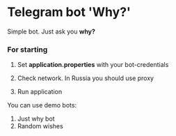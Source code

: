 # Telegram bot 'Why?'
Simple bot. Just ask you **why?**

### For starting
1. Set **application.properties** with your bot-credentials

2. Check network. In Russia you should use proxy

3. Run application

You can use demo bots:

1. Just why bot
2. Random wishes

